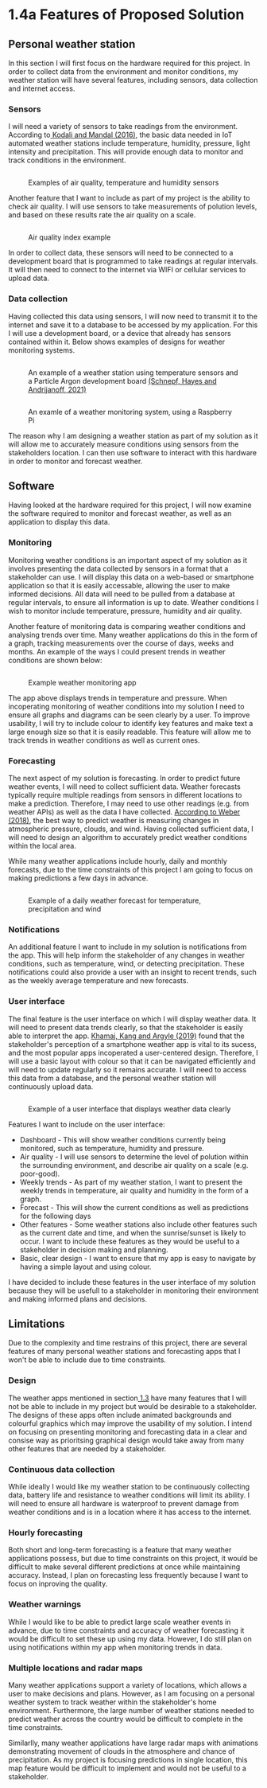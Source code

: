 # 1.4a Features of Proposed Solution

## Personal weather station

In this section I will first focus on the hardware required for this project. In order to collect data from the environment and monitor conditions, my weather station will have several features, including sensors, data collection and internet access.

### Sensors

I will need a variety of sensors to take readings from the environment. According to[ Kodali and Mandal (2016)](reference-list.md), the basic data needed in IoT automated weather stations include temperature, humidity, pressure, light intensity and precipitation. This will provide enough data to monitor and track conditions in the environment. &#x20;

<figure><img src="../.gitbook/assets/Screenshot 2023-04-18 at 10.19.54.png" alt=""><figcaption><p>Examples of air quality, temperature and humidity sensors</p></figcaption></figure>

Another feature that I want to include as part of my project is the ability to check air quality. I will use sensors to take measurements of polution levels, and based on these results rate the air quality on a scale.

<figure><img src="../.gitbook/assets/aqi_mini-1200x675-1-1024x288.jpg" alt=""><figcaption><p>Air quality index example</p></figcaption></figure>

In order to collect data, these sensors will need to be connected to a development board that is programmed to take readings at regular intervals. It will then need to connect to the internet via WIFI or cellular services to upload data.

### Data collection

Having collected this data using sensors, I will now need to transmit it to the internet and save it to a database to be accessed by my application. For this I will use a development board, or a device that already has sensors contained within it. Below shows examples of designs for weather monitoring systems.

<figure><img src="../.gitbook/assets/Screenshot 2023-04-18 at 10.33.11.png" alt=""><figcaption><p>An example of a weather station using temperature sensors and a Particle Argon development board <a href="reference-list.md">(Schnepf, Hayes and Andrijanoff, 2021)</a></p></figcaption></figure>

<figure><img src="../.gitbook/assets/Screenshot 2023-04-18 at 10.35.42.png" alt=""><figcaption><p>An examle of a weather monitoring system, using a Raspberry Pi</p></figcaption></figure>

The reason why I am designing a weather station as part of my solution as it will allow me to accurately measure conditions using sensors from the stakeholders location. I can then use software to interact with this hardware in order to monitor and forecast weather.

## Software

Having looked at the hardware required for this project, I will now examine the software required to monitor and forecast weather, as well as an application to display this data.

### Monitoring

Monitoring weather conditions is an important aspect of my solution as it involves presenting the data collected by sensors in a format that a stakeholder can use. I will display this data on a web-based or smartphone application so that it is easily accessable, allowing the user to make informed decisions. All data will need to be pulled from a database at regular intervals, to ensure all information is up to date. Weather conditions I wish to monitor include temperature, pressure, humidity and air quality.&#x20;

Another feature of monitoring data is comparing weather conditions and analysing trends over time. Many weather applications do this in the form of a graph, tracking measurements over the course of days, weeks and months. An example of the ways I could present trends in weather conditions are shown below:

<figure><img src="../.gitbook/assets/IMG_1393_PNG.webp" alt=""><figcaption><p>Example weather monitoring app</p></figcaption></figure>

The app above displays trends in temperature and pressure. When incoperating monitoring of weather conditions into my solution I need to ensure all graphs and diagrams can be seen clearly by a user. To improve usability, I will try to include colour to identify key features and make text a large enough size so that it is easily readable. This feature will allow me to track trends in weather conditions as well as current ones.&#x20;

### Forecasting

The next aspect of my solution is forecasting. In order to predict future weather events, I will need to collect sufficient data. Weather forecasts typically require multiple readings from sensors in different locations to make a prediction. Therefore, I may need to use other readings (e.g. from weather APIs) as well as the data I have collected. [According to Weber (2018)](reference-list.md), the best way to predict weather is measuring changes in atmospheric pressure, clouds, and wind. Having collected sufficient data, I will need to design an algorithm to accurately predict weather conditions within the local area.

While many weather applications include hourly, daily and monthly forecasts, due to the time constraints of this project I am going to focus on making predictions a few days in advance.

<figure><img src="../.gitbook/assets/Screenshot 2023-04-21 at 10.13.17.png" alt=""><figcaption><p>Example of a daily weather forecast for temperature, precipitation and wind</p></figcaption></figure>

### Notifications

An additional feature I want to include in my solution is notifications from the app. This will help inform the stakeholder of any changes in weather conditions, such as temperature, wind, or detecting precipitation. These notifications could also provide a user with an insight to recent trends, such as the weekly average temperature and new forecasts.

### User interface

The final feature is the user interface on which I will display weather data. It will need to present data trends clearly, so that the stakeholder is easily able to interpret the app. [Khamaj, Kang and Argyle (2019)](reference-list.md) found that the stakeholder's perception of a smartphone weather app is vital to its sucess, and the most popular apps incoperated a user-centered design. Therefore, I will use a basic layout with colour so that it can be navigated efficiently and will need to update regularly so it remains accurate. I will need to access this data from a database, and the personal weather station will continuously upload data.&#x20;

<figure><img src="../.gitbook/assets/Screenshot 2023-04-19 at 10.55.40.png" alt=""><figcaption><p>Example of a user interface that displays weather data clearly</p></figcaption></figure>

Features I want to include on the user interface:

* Dashboard - This will show weather conditions currently being monitored, such as temperature, humidity and pressure.
* Air quality - I will use sensors to determine the level of polution within the surrounding environment, and describe air quality on a scale (e.g. poor-good).
* Weekly trends - As part of my weather station, I want to present the weekly trends in temperature, air quality and humidity in the form of a graph.
* Forecast - This will show the current conditions as well as predictions for the following days
* Other features - Some weather stations also include other features such as the current date and time, and when the sunrise/sunset is likely to occur. I want to include these features as they would be useful to a stakeholder in decision making and planning.
* Basic, clear design - I want to ensure that my app is easy to navigate by having a simple layout and using colour.

I have decided to include these features in the user interface of my solution because they will be usefull to a stakeholder in monitoring their environment and making informed plans and decisions.

## Limitations

Due to the complexity and time restrains of this project, there are several features of many personal weather stations and forecasting apps that I won't be able to include due to time constraints.&#x20;

### Design

The weather apps mentioned in section[ 1.3](1.3-research-the-problem.md) have many features that I will not be able to include in my project but would be desirable to a stakeholder. The designs of these apps often include animated backgrounds and colourful graphics which may improve the usability of my solution. I intend on focusing on presenting monitoring and forecasting data in a clear and consise way as prioritsing graphical design would take away from many other features that are needed by a stakeholder.

### Continuous data collection

While ideally I would like my weather station to be continuously collecting data, battery life and resistance to weather conditions will limit its ability. I will need to ensure all hardware is waterproof to prevent damage from weather conditions and is in a location where it has access to the internet.

### Hourly forecasting

Both short and long-term forecasting is a feature that many weather applications possess, but due to time constraints on this project, it would be difficult to make several different predictions at once while maintaining accuracy. Instead, I plan on forecasting less frequently because I want to focus on inproving the quality.

### Weather warnings

While I would like to be able to predict large scale weather events in advance, due to time constraints and accuracy of weather forecasting it would be difficult to set these up using my data. However, I do still plan on using notifications within my app when monitoring trends in data.

### Multiple locations and radar maps

Many weather applications support a variety of locations, which allows a user to make decisions and plans. However, as I am focusing on a personal weather system to track weather within the stakeholder's home environment. Furthermore, the large number of weather stations needed to predict weather across the country would be difficult to complete in the time constraints.

Similarlly, many weather applications have large radar maps with animations demonstrating movement of clouds in the atmosphere and chance of precipitation. As my project is focusing predictions in single location, this map feature would be difficult to implement and would not be useful to a stakeholder.

